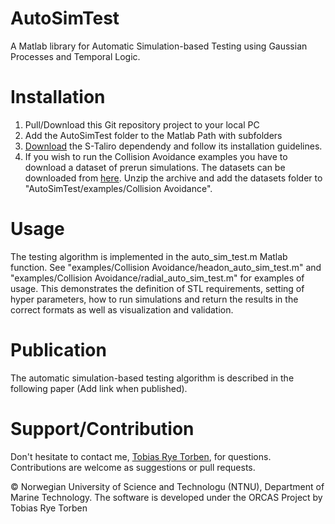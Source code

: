 # AutoSimTest
A Matlab library for Automatic Simulation-based Testing using Gaussian Processes and Temporal Logic.

# Installation
1) Pull/Download this Git repository project to your local PC
2) Add the AutoSimTest folder to the Matlab Path with subfolders
3) [Download](https://sites.google.com/a/asu.edu/s-taliro/s-taliro/download) the S-Taliro dependendy and follow its installation guidelines.
4) If you wish to run the Collision Avoidance examples you have to download a dataset of prerun simulations. The datasets can be downloaded from [here](https://studntnu-my.sharepoint.com/:u:/g/personal/tobiasvt_ntnu_no/ETUPnDWr42hOi9Zu1f46EMEBjelr8u45an01-6Gsc08RcA?e=hPi6jm). Unzip the archive and add the datasets folder to "AutoSimTest/examples/Collision Avoidance".

# Usage
The testing algorithm is implemented in the auto_sim_test.m Matlab function. See "examples/Collision Avoidance/headon_auto_sim_test.m" and "examples/Collision Avoidance/radial_auto_sim_test.m" for examples of usage. This demonstrates the definition of STL requirements, setting of hyper parameters, how to run simulations and return the results in the correct formats as well as visualization and validation.

# Publication
The automatic simulation-based testing algorithm is described in the following paper (Add link when published).

# Support/Contribution
Don't hesitate to contact me, [Tobias Rye Torben](https://www.ntnu.edu/employees/tobias.torben), for questions. Contributions are welcome as suggestions or pull requests.

© Norwegian University of Science and Technologu (NTNU), Department of Marine Technology. The software is developed under the ORCAS Project by Tobias Rye Torben
